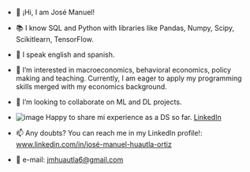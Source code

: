 - 👋 ¡Hi, I am José Manuel!
- 📚 I know SQL and Python with libraries like Pandas, Numpy, Scipy, Scikitlearn, TensorFlow. 
- 📣 I speak english and spanish. 
- 👀 I’m interested in macroeconomics, behavioral economics, policy making and teaching. Currently, I am eager to apply my programming skills merged with my economics background.
- 💞️ I’m looking to collaborate on ML and DL projects.
- ![image](https://github.com/user-attachments/assets/3552212f-b9de-4e07-8035-ec1b8e75a745) Happy to share mi experience as a DS so far. [LinkedIn](www.linkedin.com/in/josé-manuel-huautla-ortiz)

- 📫 Any doubts? You can reach me in my LinkedIn profile!: www.linkedin.com/in/josé-manuel-huautla-ortiz
- 📧 e-mail: jmhuautla6@gmail.com


 
<!---
JMhuautla/JMhuautla is a ✨ special ✨ repository because its `README.md` (this file) appears on your GitHub profile.
You can click the Preview link to take a look at your changes.
--->
